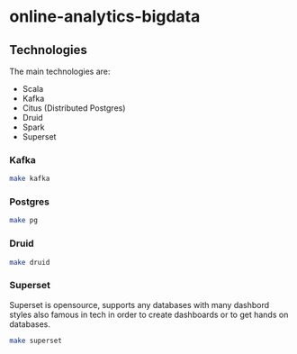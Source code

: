 # online-analytics-bigdata

## Technologies
The main technologies are:
* Scala
* Kafka
* Citus (Distributed Postgres)
* Druid
* Spark
* Superset

### Kafka
```bash
make kafka
```
### Postgres
```bash
make pg
```
### Druid
```bash
make druid
```
### Superset
Superset is opensource, supports any databases with many dashbord styles also famous in tech in order to create dashboards or to get hands on databases.
```bash
make superset
```
